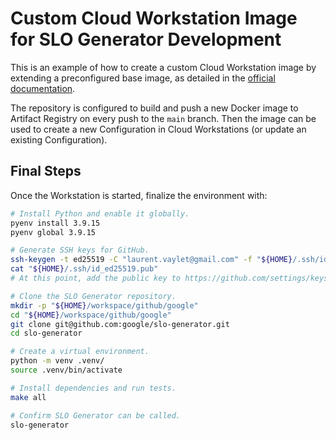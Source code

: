 # Custom Cloud Workstation Image for SLO Generator Development

This is an example of how to create a custom Cloud Workstation image by extending a preconfigured base image, as detailed in the [official documentation](https://cloud.google.com/workstations/docs/customize-container-images).

The repository is configured to build and push a new Docker image to Artifact Registry on every push to the `main` branch. Then the image can be used to create a new Configuration in Cloud Workstations (or update an existing Configuration).

## Final Steps

Once the Workstation is started, finalize the environment with:

```sh
# Install Python and enable it globally.
pyenv install 3.9.15
pyenv global 3.9.15

# Generate SSH keys for GitHub.
ssh-keygen -t ed25519 -C "laurent.vaylet@gmail.com" -f "${HOME}/.ssh/id_ed25519" -q -N ""
cat "${HOME}/.ssh/id_ed25519.pub"
# At this point, add the public key to https://github.com/settings/keys

# Clone the SLO Generator repository.
mkdir -p "${HOME}/workspace/github/google"
cd "${HOME}/workspace/github/google"
git clone git@github.com:google/slo-generator.git
cd slo-generator

# Create a virtual environment.
python -m venv .venv/
source .venv/bin/activate

# Install dependencies and run tests.
make all

# Confirm SLO Generator can be called.
slo-generator
```
